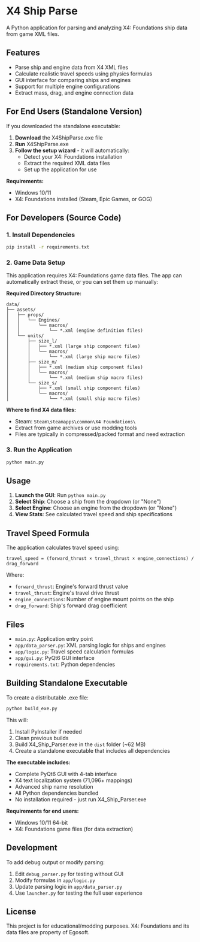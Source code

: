 # X4 Ship Parse

A Python application for parsing and analyzing X4: Foundations ship data from game XML files.

## Features

- Parse ship and engine data from X4 XML files
- Calculate realistic travel speeds using physics formulas
- GUI interface for comparing ships and engines
- Support for multiple engine configurations
- Extract mass, drag, and engine connection data

## For End Users (Standalone Version)

If you downloaded the standalone executable:

1. **Download** the X4ShipParse.exe file
2. **Run** X4ShipParse.exe
3. **Follow the setup wizard** - it will automatically:
   - Detect your X4: Foundations installation
   - Extract the required XML data files
   - Set up the application for use

**Requirements:**
- Windows 10/11
- X4: Foundations installed (Steam, Epic Games, or GOG)

## For Developers (Source Code)

### 1. Install Dependencies

```bash
pip install -r requirements.txt
```

### 2. Game Data Setup

This application requires X4: Foundations game data files. The app can automatically extract these, or you can set them up manually:

**Required Directory Structure:**
```
data/
├── assets/
│   ├── props/
│   │   └── Engines/
│   │       └── macros/
│   │           └── *.xml (engine definition files)
│   └── units/
│       ├── size_l/
│       │   ├── *.xml (large ship component files)
│       │   └── macros/
│       │       └── *.xml (large ship macro files)
│       ├── size_m/
│       │   ├── *.xml (medium ship component files)
│       │   └── macros/
│       │       └── *.xml (medium ship macro files)
│       └── size_s/
│           ├── *.xml (small ship component files)
│           └── macros/
│               └── *.xml (small ship macro files)
```

**Where to find X4 data files:**
- Steam: `Steam\steamapps\common\X4 Foundations\`
- Extract from game archives or use modding tools
- Files are typically in compressed/packed format and need extraction

### 3. Run the Application

```bash
python main.py
```

## Usage

1. **Launch the GUI**: Run `python main.py`
2. **Select Ship**: Choose a ship from the dropdown (or "None")
3. **Select Engine**: Choose an engine from the dropdown (or "None")
4. **View Stats**: See calculated travel speed and ship specifications

## Travel Speed Formula

The application calculates travel speed using:

```
travel_speed = (forward_thrust × travel_thrust × engine_connections) / drag_forward
```

Where:
- `forward_thrust`: Engine's forward thrust value
- `travel_thrust`: Engine's travel drive thrust
- `engine_connections`: Number of engine mount points on the ship
- `drag_forward`: Ship's forward drag coefficient

## Files

- `main.py`: Application entry point
- `app/data_parser.py`: XML parsing logic for ships and engines
- `app/logic.py`: Travel speed calculation formulas
- `app/gui.py`: PyQt6 GUI interface
- `requirements.txt`: Python dependencies

## Building Standalone Executable

To create a distributable .exe file:

```bash
python build_exe.py
```

This will:
1. Install PyInstaller if needed
2. Clean previous builds
3. Build X4_Ship_Parser.exe in the `dist` folder (~62 MB)
4. Create a standalone executable that includes all dependencies

**The executable includes:**
- Complete PyQt6 GUI with 4-tab interface
- X4 text localization system (71,096+ mappings)  
- Advanced ship name resolution
- All Python dependencies bundled
- No installation required - just run X4_Ship_Parser.exe

**Requirements for end users:**
- Windows 10/11 64-bit
- X4: Foundations game files (for data extraction)

## Development

To add debug output or modify parsing:

1. Edit `debug_parser.py` for testing without GUI
2. Modify formulas in `app/logic.py`
3. Update parsing logic in `app/data_parser.py`
4. Use `launcher.py` for testing the full user experience

## License

This project is for educational/modding purposes. X4: Foundations and its data files are property of Egosoft.